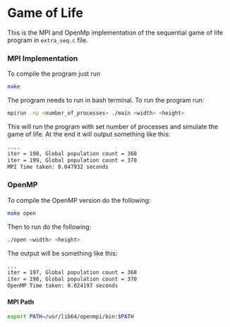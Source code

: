 # Game of Life

This is the MPI and OpenMp implementation of the sequential game of life program in `extra_seq.c` file.

### MPI Implementation
To compile the program just run 
```bash
make
```

The program needs to run in bash terminal. To run the program run:
```bash
mpirun -np <number_of_processes> ./main <width> <height>
```

This will run the program with set number of processes and simulate the game of life. At the end it will output something like this:
```bash
....
iter = 198, Global population count = 368
iter = 199, Global population count = 370
MPI Time taken: 0.047932 seconds
```

### OpenMP
To compile the OpenMP version do the following:
```bash
make open
```

Then to run do the following:
```bash
./open <width> <height>
```

The output will be something like this:
```bash
...
iter = 197, Global population count = 368
iter = 198, Global population count = 370
OpenMP Time taken: 0.024197 seconds
```

#### MPI Path 
```bash
export PATH=/usr/lib64/openmpi/bin:$PATH
```
